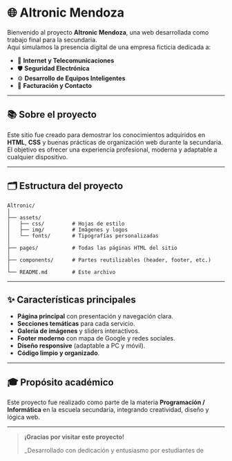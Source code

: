 # 🌐 Altronic Mendoza

Bienvenido al proyecto **Altronic Mendoza**, una web desarrollada como trabajo final para la secundaria.  
Aquí simulamos la presencia digital de una empresa ficticia dedicada a:

- 🚀 **Internet y Telecomunicaciones**
- 🛡️ **Seguridad Electrónica**
- ⚙️ **Desarrollo de Equipos Inteligentes**
- 🧾 **Facturación y Contacto**

---

## 📚 Sobre el proyecto

Este sitio fue creado para demostrar los conocimientos adquiridos en **HTML**, **CSS** y buenas prácticas de organización web durante la secundaria.  
El objetivo es ofrecer una experiencia profesional, moderna y adaptable a cualquier dispositivo.

---

## 🗂️ Estructura del proyecto

```
Altronic/
│
├── assets/
│   ├── css/         # Hojas de estilo
│   ├── img/         # Imágenes y logos
│   └── fonts/       # Tipografías personalizadas
│
├── pages/           # Todas las páginas HTML del sitio
│
├── components/      # Partes reutilizables (header, footer, etc.)
│
└── README.md        # Este archivo
```

---

## ✨ Características principales

- **Página principal** con presentación y navegación clara.
- **Secciones temáticas** para cada servicio.
- **Galería de imágenes** y sliders interactivos.
- **Footer moderno** con mapa de Google y redes sociales.
- **Diseño responsive** (adaptable a PC y móvil).
- **Código limpio y organizado**.

---

## 🎓 Propósito académico

Este proyecto fue realizado como parte de la materia **Programación / Informática** en la escuela secundaria, integrando creatividad, diseño y lógica web.

---

> **¡Gracias por visitar este proyecto!**
>
> _Desarrollado con dedicación y entusiasmo por estudiantes de